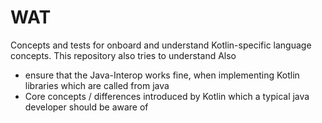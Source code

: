 # WAT

Concepts and tests for onboard and understand Kotlin-specific language concepts. This repository also tries to understand
Also
 - ensure that the Java-Interop works fine, when implementing Kotlin libraries which are called from java
 - Core concepts / differences introduced by Kotlin which a typical java developer should be aware of
